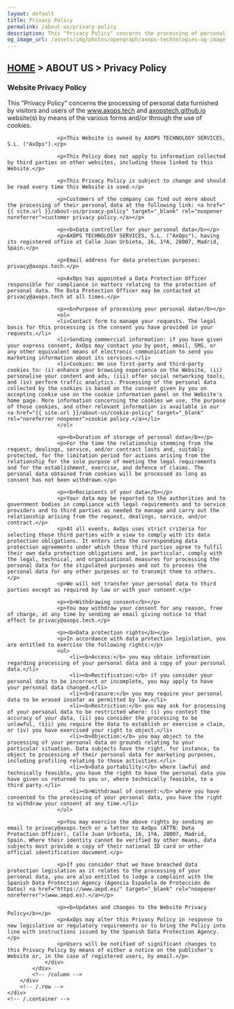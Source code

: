 ```yaml
---
layout: default
title: Privacy Policy
permalink: /about-us/privacy-policy
description: This "Privacy Policy" concerns the processing of personal data furnished by users of the www.axops.tech and axopx.tech website(s) by means of the various forms and/or through the use of cookies.
og_image_url: /assets/img/photos/opengraph/axops-technologies-og-image-v1.jpg
---
```

<section class="wrapper bg-light">
    <div class="container py-14 py-md-16">
        <div class="row mb-3">
            <div class="col-md-10 col-lg-12 col-xl-10 col-xxl-9 mx-auto text-center" data-cues="slideInDown" data-group="page-title" data-delay="100">
                <h2 class="fs-15 text-uppercase text-muted mb-3"><a href="{{ site.url }}">HOME</a> > ABOUT US > Privacy Policy</h2>
                <h3 class="display-4 mb-7 px-lg-19 px-xl-18">Website Privacy Policy</h3>
                <!-- <hr /> -->
            </div>
            <!--/column -->
        </div>
        <!--/.row -->
        <div class="row card mt-8 mt-md-2">
            <div class="card-body col-md-10 offset-md-1 text-justify" data-cues="slideInDown" data-group="page-title" data-delay="100">
                <div>
                    <p>This "Privacy Policy" concerns the processing of personal data furnished by visitors and users of the <a href="https://www.axops.tech" target="_blank" rel="noreferrer noopener">www.axops.tech</a> and <a href="https://axopstech.github.io" target="_blank" rel="noreferrer noopener">axopstech.github.io</a> website(s) by means of the various forms and/or through the use of cookies.</p>

                    <p>This Website is owned by AXOPS TECHNOLOGY SERVICES, S.L. ("AxOps").</p>

                    <p>This Policy does not apply to information collected by third parties on other websites, including those linked to this Website.</p>

                    <p>This Privacy Policy is subject to change and should be read every time this Website is used.</p>

                    <p>Customers of the company can find out more about the processing of their personal data at the following link: <a href="{{ site.url }}/about-us/privacy-policy" target="_blank" rel="noopener noreferrer">customer privacy policy.</a></p>

                    <p><b>Data controller for your personal data</b></p>
                    <p>AXOPS TECHNOLOGY SERVICES, S.L. ("AxOps"), having its registered office at Calle Juan Urbieta, 16, 1ºA, 28007, Madrid, Spain.</p>

                    <p>Email address for data protection purposes: privacy@axops.tech.</p>

                    <p>AxOps has appointed a Data Protection Officer responsible for compliance in matters relating to the protection of personal data. The Data Protection Officer may be contacted at privacy@axops.tech at all times.</p>

                    <p><b>Purpose of processing your personal data</b></p>
                    <ol>
                    <li>Contact form to manage your requests. The legal basis for this processing is the consent you have provided in your requests.</li>
                    <li>Sending commercial information: if you have given your express consent, AxOps may contact you by post, email, SMS, or any other equivalent means of electronic communication to send you marketing information about its services.</li>
                    <li>Cookies: We use first-party and third-party cookies to: (i) enhance your browsing experience on the Website, (ii) personalise your content and ads, (iii) offer social networking tools, and (iv) perform traffic analytics. Processing of the personal data collected by the cookies is based on the consent given by you on accepting cookie use on the cookie information panel on the Website's home page. More information concerning the cookies we use, the purpose of those cookies, and other relevant information is available in our <a href="{{ site.url }}/about-us/cookie-policy" target="_blank" rel="noreferrer noopener">cookie policy.</a></li>
                    </ol>

                    <p><b>Duration of storage of personal data</b></p>
                    <p>For the time the relationship stemming from the request, dealings, service, and/or contract lasts and, suitably protected, for the limitation period for actions arising from the relationship for the sole purpose of meeting the legal requirements and for the establishment, exercise, and defence of claims. The personal data obtained from cookies will be processed as long as consent has not been withdrawn.</p>

                    <p><b>Recipients of your data</b></p>
                    <p>Your data may be reported to the authorities and to government bodies in compliance with legal requirements and to service providers and to third parties as needed to manage and carry out the relationship arising from the request, dealings, service, and/or contract.</p>
                    <p>At all events, AxOps uses strict criteria for selecting those third parties with a view to comply with its data protection obligations. It enters into the corresponding data protection agreements under which those third parties agree to fulfil their own data protection obligations and, in particular, comply with the legal, technical, and organisational measures for processing the personal data for the stipulated purposes and not to process the personal data for any other purposes or to transmit them to others.</p>
                    <p>We will not transfer your personal data to third parties except as required by law or with your consent.</p>

                    <p><b>Withdrawing consent</b></p>
                    <p>You may withdraw your consent for any reason, free of charge, at any time by sending an email giving notice to that effect to privacy@axops.tech.</p>

                    <p><b>Data protection rights</b></p>
                    <p>In accordance with data protection legislation, you are entitled to exercise the following rights:</p>
                    <ul>
                        <li><b>Access:</b> you may obtain information regarding processing of your personal data and a copy of your personal data.</li>
                        <li><b>Rectification:</b> if you consider your personal data to be incorrect or incomplete, you may apply to have your personal data changed.</li>
                        <li><b>Erasure:</b> you may require your personal data to be erased insofar as permitted by law.</li>
                        <li><b>Restriction:</b> you may ask for processing of your personal data to be restricted where: (i) you contest the accuracy of your data, (ii) you consider the processing to be unlawful, (iii) you require the data to establish or exercise a claim, or (iv) you have exercised your right to object.</li>
                        <li><b>Objection:</b> you may object to the processing of your personal data on grounds relating to your particular situation. Data subjects have the right, for instance, to object to processing of their personal data for marketing purposes, including profiling relating to those activities.</li>
                        <li><b>Data portability:</b> where lawful and technically feasible, you have the right to have the personal data you have given us returned to you or, where technically feasible, to a third party.</li>
                        <li><b>Withdrawal of consent:</b> where you have consented to the processing of your personal data, you have the right to withdraw your consent at any time.</li>
                    </ul>

                    <p>You may exercise the above rights by sending an email to privacy@axops.tech or a letter to AxOps (ATTN: Data Protection Officer), Calle Juan Urbieta, 16, 1ºA, 28007, Madrid, Spain. Where their identity cannot be verified by other means, data subjects must provide a copy of their national ID card or other official identification document.</p>

                    <p>If you consider that we have breached data protection legislation as it relates to the processing of your personal data, you are also entitled to lodge a complaint with the Spanish Data Protection Agency (Agencia Española de Protección de Datos) <a href="https://www.aepd.es/" target="_blank" rel="noopener noreferrer">(www.aepd.es).</a></p>

                    <p><b>Updates and changes to the Website Privacy Policy</b></p>
                    <p>AxOps may alter this Privacy Policy in response to new legislative or regulatory requirements or to bring the Policy into line with instructions issued by the Spanish Data Protection Agency.</p>
                    <p>Users will be notified of significant changes to this Privacy Policy by means of either a notice on the publisher's Website or, in the case of registered users, by email.</p>
                </div>
            </div>
            <!-- /column -->
        </div>
        <!-- /.row -->    
    </div>
    <!-- /.container -->
</section>
<!-- /section -->